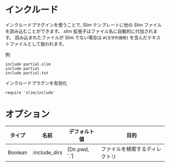 # インクルード

インクルードプラグインを使うことで, Slim テンプレートに他の Slim ファイルを読み込むことができます。.slim 拡張子はファイル名に自動的に付加されます。
読み込まれたファイルが Slim でない場合は `#{文字列展開}` を含んだテキストファイルとして扱われます。

例:

    include partial.slim
    include partial
    include partial.txt

インクルードプラグンを有効化

    require 'slim/include'

# オプション

| タイプ | 名前 | デフォルト値 | 目的 |
| ------ | ---- | ------------ | ---- |
| Boolean | :include_dirs | [Dir.pwd, '.'] | ファイルを検索するディレクトリ |
